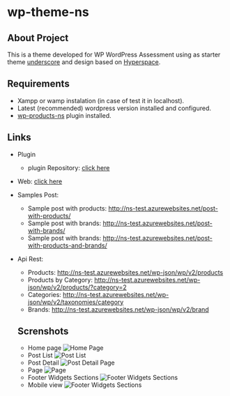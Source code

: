 # wp-theme-ns

## About Project

This is a theme developed for WP WordPress Assessment using as starter theme [underscore](https://underscores.me/) and design based on [Hyperspace](https://html5up.net/hyperspace).

## Requirements

- Xampp or wamp instalation (in case of test it in localhost).
- Latest (recommended) wordpress version installed and configured.
- [wp-products-ns](https://github.com/rjcd95/wp-products-ns/) plugin installed.

## Links
* Plugin
  * plugin Repository: [click here](wp-products-ns)
* Web: [click here](http://ns-test.azurewebsites.net)
* Samples Post: 
  * Sample post with products: http://ns-test.azurewebsites.net/post-with-products/
  * Sample post with brands: http://ns-test.azurewebsites.net/post-with-brands/
  * Sample post with brands: http://ns-test.azurewebsites.net/post-with-products-and-brands/
* Api Rest:
  * Products: http://ns-test.azurewebsites.net/wp-json/wp/v2/products
  * Products by Category: http://ns-test.azurewebsites.net/wp-json/wp/v2/products/?category=2
  * Categories: http://ns-test.azurewebsites.net/wp-json/wp/v2/taxonomies/category
  * Brands: http://ns-test.azurewebsites.net/wp-json/wp/v2/brand
  
  ## Screnshots
  * Home page
  ![Home Page](http://prntscr.com/vevfbe)
  * Post List
  ![Post List](http://prntscr.com/vevfzn)
  * Post Detail
  ![Post Detail Page](http://prntscr.com/vevh3i)
  * Page 
  ![Page](http://prntscr.com/vevidc)
  * Footer Widgets Sections
  ![Footer Widgets Sections](http://prntscr.com/vevjgz)
  * Mobile view
  ![Footer Widgets Sections](http://prntscr.com/vevkbt)
